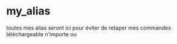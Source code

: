 # my_alias
toutes mes alias seront ici pour éviter de retaper mes commandes téléchargeable n'importe ou
